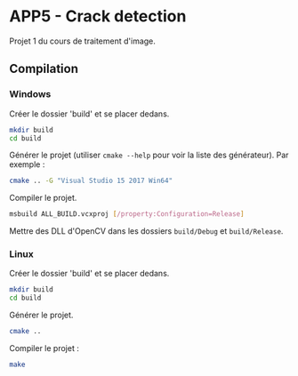 # APP5 - Crack detection

Projet 1 du cours de traitement d'image.

## Compilation

### Windows

Créer le dossier 'build' et se placer dedans.

```bash
mkdir build
cd build
```

Générer le projet (utiliser `cmake --help` pour voir la liste des générateur). Par exemple :

```bash
cmake .. -G "Visual Studio 15 2017 Win64"
```

Compiler le projet.

```bash
msbuild ALL_BUILD.vcxproj [/property:Configuration=Release]
```

Mettre des DLL d'OpenCV dans les dossiers `build/Debug` et `build/Release`.

### Linux

Créer le dossier 'build' et se placer dedans.

```bash
mkdir build
cd build
```
Générer le projet.

```bash
cmake ..
```

Compiler le projet :

```bash
make
```